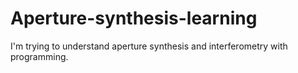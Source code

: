 # Aperture-synthesis-learning
I'm trying to understand aperture synthesis and interferometry with programming.
